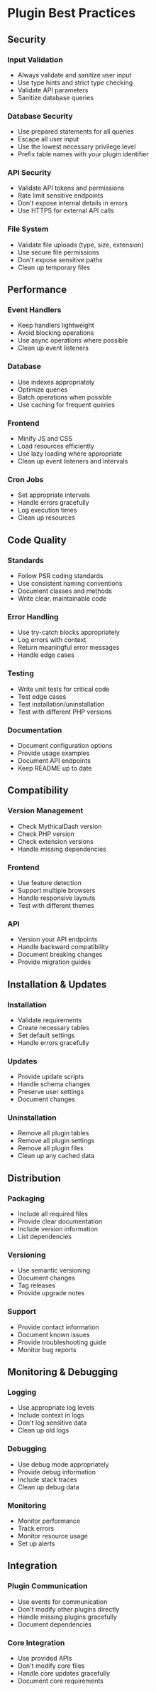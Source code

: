 # Plugin Best Practices

## Security

### Input Validation
- Always validate and sanitize user input
- Use type hints and strict type checking
- Validate API parameters
- Sanitize database queries

### Database Security
- Use prepared statements for all queries
- Escape all user input
- Use the lowest necessary privilege level
- Prefix table names with your plugin identifier

### API Security
- Validate API tokens and permissions
- Rate limit sensitive endpoints
- Don't expose internal details in errors
- Use HTTPS for external API calls

### File System
- Validate file uploads (type, size, extension)
- Use secure file permissions
- Don't expose sensitive paths
- Clean up temporary files

## Performance

### Event Handlers
- Keep handlers lightweight
- Avoid blocking operations
- Use async operations where possible
- Clean up event listeners

### Database
- Use indexes appropriately
- Optimize queries
- Batch operations when possible
- Use caching for frequent queries

### Frontend
- Minify JS and CSS
- Load resources efficiently
- Use lazy loading where appropriate
- Clean up event listeners and intervals

### Cron Jobs
- Set appropriate intervals
- Handle errors gracefully
- Log execution times
- Clean up resources

## Code Quality

### Standards
- Follow PSR coding standards
- Use consistent naming conventions
- Document classes and methods
- Write clear, maintainable code

### Error Handling
- Use try-catch blocks appropriately
- Log errors with context
- Return meaningful error messages
- Handle edge cases

### Testing
- Write unit tests for critical code
- Test edge cases
- Test installation/uninstallation
- Test with different PHP versions

### Documentation
- Document configuration options
- Provide usage examples
- Document API endpoints
- Keep README up to date

## Compatibility

### Version Management
- Check MythicalDash version
- Check PHP version
- Check extension versions
- Handle missing dependencies

### Frontend
- Use feature detection
- Support multiple browsers
- Handle responsive layouts
- Test with different themes

### API
- Version your API endpoints
- Handle backward compatibility
- Document breaking changes
- Provide migration guides

## Installation & Updates

### Installation
- Validate requirements
- Create necessary tables
- Set default settings
- Handle errors gracefully

### Updates
- Provide update scripts
- Handle schema changes
- Preserve user settings
- Document changes

### Uninstallation
- Remove all plugin tables
- Remove all plugin settings
- Remove all plugin files
- Clean up any cached data

## Distribution

### Packaging
- Include all required files
- Provide clear documentation
- Include version information
- List dependencies

### Versioning
- Use semantic versioning
- Document changes
- Tag releases
- Provide upgrade notes

### Support
- Provide contact information
- Document known issues
- Provide troubleshooting guide
- Monitor bug reports

## Monitoring & Debugging

### Logging
- Use appropriate log levels
- Include context in logs
- Don't log sensitive data
- Clean up old logs

### Debugging
- Use debug mode appropriately
- Provide debug information
- Include stack traces
- Clean up debug data

### Monitoring
- Monitor performance
- Track errors
- Monitor resource usage
- Set up alerts

## Integration

### Plugin Communication
- Use events for communication
- Don't modify other plugins directly
- Handle missing plugins gracefully
- Document dependencies

### Core Integration
- Use provided APIs
- Don't modify core files
- Handle core updates gracefully
- Document core requirements 